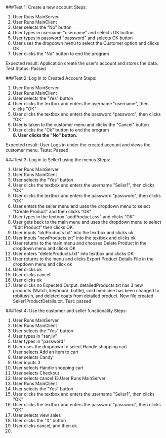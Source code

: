 ###Test 1: Create a new account
Steps:
1. User Runs MainServer
2. User Runs MainClient
3. User selects the "No" button
4. User types in username "username" and selects OK button
5. User types in password "password" and selects OK button
6. User uses the dropdown menu to select the Customer option and clicks OK
7. User clicks the "No" button to end the program

Expected result: Application create the user's account and stores the data.
Test Status: Passed

###Test 2: Log in to Created Account
Steps:
1. User Runs MainServer
2. User Runs MainClient
3. User selects the "Yes" button
4. User clicks the textbox and enters the username "username", then clicks "OK"
5. User clicks the textbox and enters the password "password", then clicks "OK"
6. User is taken to the customer menu and clicks the "Cancel" button
7. User clicks the "Ok" button to end the program <br />
**8. User clicks the "No" button.**

Expected result: User Logs in under the created account and views the customer menu.
Tests: Passed

###Test 3: Log in to Seller1 using the menus
Steps:
1. User Runs MainServer
2. User Runs MainClient
3. User selects the "Yes" button
4. User clicks the textbox and enters the username "Seller1", then clicks "OK"
5. User clicks the textbox and enters the password "password", then clicks "OK"
6. User enters the seller menu and uses the dropdown menu to select "Create Product" and then clicks "OK"
7. User types in the textbox "addProduct.csv" and clicks "OK"
8. User gets back to the main menu and uses the dropdown menu to select "Edit Product" then clicks OK.
9. User inputs "oldProducts.txt" into the textbox and clicks ok
10. User inputs "newProducts.txt" into the textbox and clicks ok
11. User returns to the main menu and chooses Delete Product in the dropdown menu and clicks OK
12. User enters "deleteProducts.txt" into textbox and clicks OK
13. User returns to the menu and clicks Export Product Details File in the dropdown menu and click ok
14. User clicks ok
15. User clicks cancel
16. User clicks ok
17. User clicks no
Expected Output: detailedProducts.txt has 3 new products (Watch, keyboard, bottle), cold medicine has been changed to robitussin, and deleted coats from detailed product. New file created  Seller1ProductDetails.txt.
Test: passed

###Test 4: Use the customer and seller functionality
Steps:
1. User Runs MainServer
2. User Runs MainClient
3. User selects the "Yes" button
4. User types in "sanjiv"
5. User types in "password"
6. User uses the dropdown to select Handle shopping cart
7. User selects Add an item to cart
8. User selects Candy
9. User inputs 3
10. User selects Handle shopping cart
11. User selects Checkout
12. User selects cancel
13.User Runs MainServer
14. User Runs MainClient
15. User selects the "Yes" button
16. User clicks the textbox and enters the username "Seller1", then clicks "OK"
17. User clicks the textbox and enters the password "password", then clicks "OK"
18. User selects view sales
19. User clicks the "X" button
20. User clicks cancel, and then ok
21.
